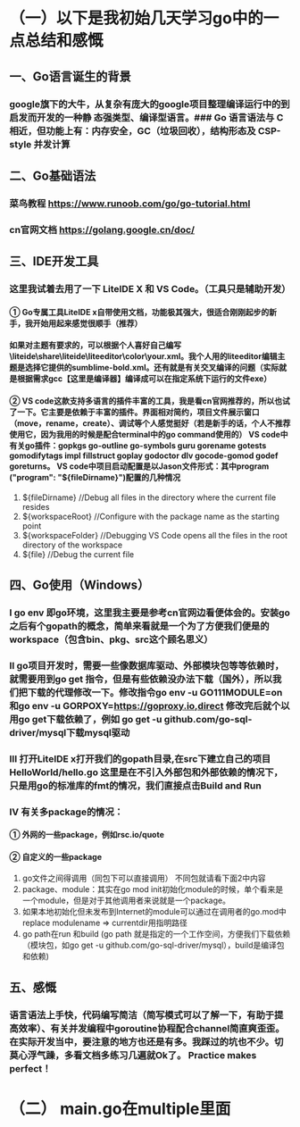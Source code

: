 # （一）以下是我初始几天学习go中的一点总结和感慨
## 一、Go语言诞生的背景
### google旗下的大牛，从复杂有庞大的google项目整理编译运行中的到启发而开发的一种静 态强类型、编译型语言。### Go 语言语法与 C 相近，但功能上有：内存安全，GC（垃圾回收），结构形态及 CSP-style 并发计算
## 二、Go基础语法
### 菜鸟教程 https://www.runoob.com/go/go-tutorial.html
###  cn官网文档 https://golang.google.cn/doc/
## 三、IDE开发工具
### 这里我试着去用了一下 LiteIDE X  和 VS Code。（工具只是辅助开发）
#### ① Go专属工具LiteIDE x自带使用文档，功能极其强大，很适合刚刚起步的新手，我开始用起来感觉很顺手（推荐）
#### 如果对主题有要求的，可以根据个人喜好自己编写\liteide\share\liteide\liteeditor\color\your.xml。我个人用的liteeditor编辑主题是选择它提供的sumblime-bold.xml。还有就是有关交叉编译的问题（实际就是根据需求gcc【这里是编译器】编译成可以在指定系统下运行的文件exe）
#### ② VS code这款支持多语言的插件丰富的工具，我是看cn官网推荐的，所以也试了一下。它主要是依赖于丰富的插件。界面相对简约，项目文件展示窗口（move，rename，create）、调试等个人感觉挺好（若是新手的话，个人不推荐使用它，因为我用的时候是配合terminal中的go command使用的）  VS code中有关go插件：gopkgs  go-outline  go-symbols  guru  gorename  gotests  gomodifytags  impl  fillstruct  goplay  godoctor  dlv  gocode-gomod  godef  goreturns。 VS code中项目启动配置是以Jason文件形式：其中program ("program": "${fileDirname}")配置的几种情况
1. ${fileDirname} //Debug all files in the directory where the current file resides
2. ${workspaceRoot} //Configure with the package name as the starting point
3. ${workspaceFolder} //Debugging VS Code opens all the files in the root directory of the workspace
4. ${file} //Debug the current file

## 四、Go使用（Windows）
### I go env 即go环境，这里我主要是参考cn官网边看便体会的。安装go之后有个gopath的概念，简单来看就是一个为了方便我们便是的workspace（包含bin、pkg、src这个顾名思义）
### Ⅱ go项目开发时，需要一些像数据库驱动、外部模块包等等依赖时，就需要用到go get 指令，但是有些依赖没办法下载（国外），所以我们把下载的代理修改一下。修改指令go env -u  GO111MODULE=on和go env -u GORPOXY=https://goproxy.io,direct  修改完后就个以用go get下载依赖了，例如 go get -u github.com/go-sql-driver/mysql下载mysql驱动
### Ⅲ 打开LiteIDE x打开我们的gopath目录,在src下建立自己的项目HelloWorld/hello.go  这里是在不引入外部包和外部依赖的情况下，只是用go的标准库的fmt的情况，我们直接点击Build and Run
### Ⅳ 有关多package的情况：
#### ① 外网的一些package，例如rsc.io/quote
#### ② 自定义的一些package 
1. go文件之间得调用（同包下可以直接调用） 不同包就请看下面2中内容
2. package、module：其实在go mod init初始化module的时候，单个看来是一个module，但是对于其他调用者来说就是一个package。
3. 如果本地初始化但未发布到Internet的module可以通过在调用者的go.mod中replace  modulename => currentdir用指明路径
4. go path在run 和build (go path 就是指定的一个工作空间，方便我们下载依赖（模块包，如go get -u github.com/go-sql-driver/mysql），build是编译包和依赖)

## 五、感慨
### 语言语法上手快，代码编写简洁（简写模式可以了解一下，有助于提高效率）、有关并发编程中goroutine协程配合channel简直爽歪歪。在实际开发当中，要注意的地方也还是有多。我踩过的坑也不少。切莫心浮气躁，多看文档多练习几遍就Ok了。  Practice makes perfect！


# （二） main.go在multiple里面
